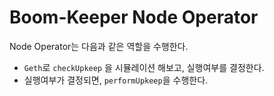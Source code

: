 # Boom-Keeper Node Operator

Node Operator는 다음과 같은 역할을 수행한다.

- `Geth`로 `checkUpkeep` 을 시뮬레이션 해보고, 실행여부를 결정한다.
- 실행여부가 결정되면, `performUpkeep`을 수행한다.
